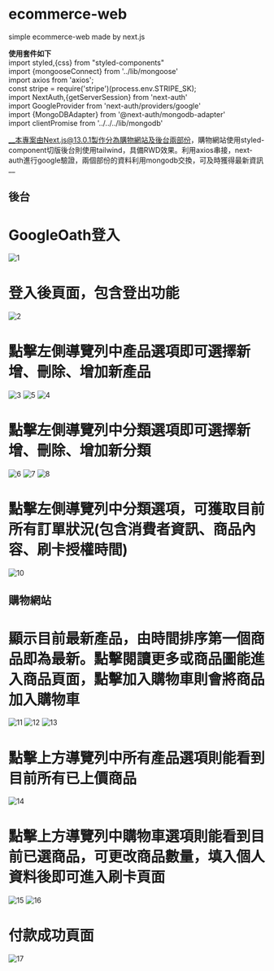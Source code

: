 # ecommerce-web
simple ecommerce-web made by next.js

__使用套件如下__  
import styled,{css} from "styled-components"   
import {mongooseConnect} from '../lib/mongoose'  
import axios from 'axios';  
const stripe = require('stripe')(process.env.STRIPE_SK);  
import NextAuth,{getServerSession} from 'next-auth'  
import GoogleProvider from 'next-auth/providers/google'  
import {MongoDBAdapter} from '@next-auth/mongodb-adapter'  
import clientPromise from '../../../lib/mongodb'  

  
  __本專案由Next.js@13.0.1製作分為購物網站及後台兩部份，購物網站使用styled-component切版後台則使用tailwind，具備RWD效果。利用axios串接，next-auth進行google驗證，兩個部份的資料利用mongodb交換，可及時獲得最新資訊__  
  
  ## 後台
  
  # GoogleOath登入  
  ![1](https://github.com/jeff50508/ecommerce-web/assets/111333990/cff16e54-0bff-48a9-9e21-8173927a81d3)
  
  
  # 登入後頁面，包含登出功能
  ![2](https://github.com/jeff50508/ecommerce-web/assets/111333990/11978ceb-7a77-4b69-b1d9-b32e89acf2e8)


  # 點擊左側導覽列中產品選項即可選擇新增、刪除、增加新產品
  ![3](https://github.com/jeff50508/ecommerce-web/assets/111333990/44cbc75f-670d-4af8-9ee6-064fc86b4308)
  ![5](https://github.com/jeff50508/ecommerce-web/assets/111333990/2bc28152-7639-4550-b277-67dfbf591922)
  ![4](https://github.com/jeff50508/ecommerce-web/assets/111333990/1a78c8ab-7a9d-4a2b-a4e2-2d127c657bd5)

  
  # 點擊左側導覽列中分類選項即可選擇新增、刪除、增加新分類
  ![6](https://github.com/jeff50508/ecommerce-web/assets/111333990/c80e71f4-75ec-4347-b6b0-bb453e515230)
  ![7](https://github.com/jeff50508/ecommerce-web/assets/111333990/88042cbc-095f-4cce-a127-c4a2ff0b7e87)
  ![8](https://github.com/jeff50508/ecommerce-web/assets/111333990/c9205ac8-1253-4d82-8132-fbb91150e200)

  
  # 點擊左側導覽列中分類選項，可獲取目前所有訂單狀況(包含消費者資訊、商品內容、刷卡授權時間)
  ![10](https://github.com/jeff50508/ecommerce-web/assets/111333990/851ef008-21aa-4d47-8c04-f7e13d49f808)
  
  
  
  ## 購物網站
  
  # 顯示目前最新產品，由時間排序第一個商品即為最新。點擊閱讀更多或商品圖能進入商品頁面，點擊加入購物車則會將商品加入購物車
  ![11](https://github.com/jeff50508/ecommerce-web/assets/111333990/b193a234-0455-46d7-92bf-4b341417e56c)
  ![12](https://github.com/jeff50508/ecommerce-web/assets/111333990/d8852b77-4a25-41e8-9fbf-b90d9386c0ac)
  ![13](https://github.com/jeff50508/ecommerce-web/assets/111333990/f85da8ce-9f9d-4431-b974-679ef5f69170)
  
  
  # 點擊上方導覽列中所有產品選項則能看到目前所有已上價商品
  ![14](https://github.com/jeff50508/ecommerce-web/assets/111333990/b4732703-5697-4f2f-87bb-ea88a8e3ee68)
  
  
  # 點擊上方導覽列中購物車選項則能看到目前已選商品，可更改商品數量，填入個人資料後即可進入刷卡頁面
  ![15](https://github.com/jeff50508/ecommerce-web/assets/111333990/ed59fdda-03d8-4940-9fc8-747837f655ce)
  ![16](https://github.com/jeff50508/ecommerce-web/assets/111333990/a205bf82-8237-4ef9-ad3a-e49e7c01066f)
  
  
  # 付款成功頁面
  ![17](https://github.com/jeff50508/ecommerce-web/assets/111333990/0526bb13-2810-4e07-bb16-d625f5507c44)
